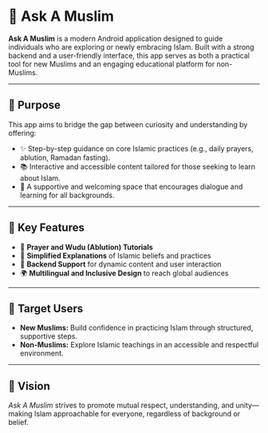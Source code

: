 # 🕌 Ask A Muslim

**Ask A Muslim** is a modern Android application designed to guide individuals who are exploring or newly embracing Islam. Built with a strong backend and a user-friendly interface, this app serves as both a practical tool for new Muslims and an engaging educational platform for non-Muslims.

---

## 🌟 Purpose

This app aims to bridge the gap between curiosity and understanding by offering:

- ✨ Step-by-step guidance on core Islamic practices (e.g., daily prayers, ablution, Ramadan fasting).
- 📚 Interactive and accessible content tailored for those seeking to learn about Islam.
- 🤝 A supportive and welcoming space that encourages dialogue and learning for all backgrounds.

---

## 🎯 Key Features

- 🧎 **Prayer and Wudu (Ablution) Tutorials**
- 📖 **Simplified Explanations** of Islamic beliefs and practices
- 🤖 **Backend Support** for dynamic content and user interaction
- 🌍 **Multilingual and Inclusive Design** to reach global audiences

---

## 🌱 Target Users

- **New Muslims:** Build confidence in practicing Islam through structured, supportive steps.
- **Non-Muslims:** Explore Islamic teachings in an accessible and respectful environment.

---

## 🤝 Vision

*Ask A Muslim* strives to promote mutual respect, understanding, and unity—making Islam approachable for everyone, regardless of background or belief.
